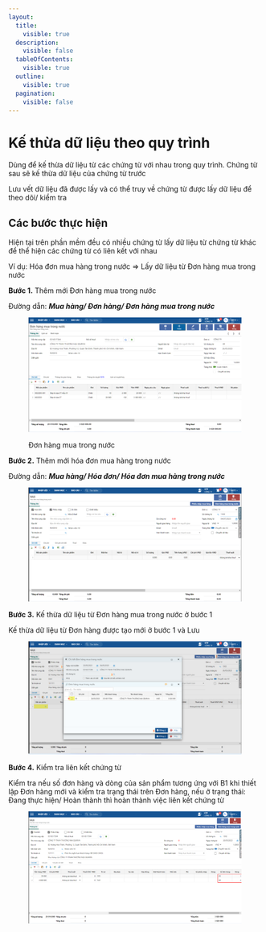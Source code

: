 ```yaml
---
layout:
  title:
    visible: true
  description:
    visible: false
  tableOfContents:
    visible: true
  outline:
    visible: true
  pagination:
    visible: false
---
```


# Kế thừa dữ liệu theo quy trình

Dùng để kế thừa dữ liệu từ các chứng từ với nhau trong quy trình. Chứng từ sau sẽ kế thừa dữ liệu của chứng từ trước

Lưu vết dữ liệu đã được lấy và có thể truy về chứng từ được lấy dữ liệu để theo dõi/ kiểm tra

## Các bước thực hiện

Hiện tại trên phần mềm đều có nhiều chứng từ lấy dữ liệu từ chứng từ khác để thể hiện các chứng từ có liên kết với nhau

Ví dụ: Hóa đơn mua hàng trong nước => Lấy dữ liệu từ Đơn hàng mua trong nước

**Bước 1.** Thêm mới Đơn hàng mua trong nước

Đường dẫn: _**Mua hàng/ Đơn hàng/ Đơn hàng mua trong nước**_

<figure><img src="../.gitbook/assets/kế thừa.png" alt=""><figcaption><p>Đơn hàng mua trong nước</p></figcaption></figure>

**Bước 2.** Thêm mới hóa đơn mua hàng trong nước

Đường dẫn: _**Mua hàng/ Hóa đơn/ Hóa đơn mua hàng trong nước**_

<figure><img src="../.gitbook/assets/kế thừa1.png" alt=""><figcaption></figcaption></figure>

**Bước 3.** Kế thừa dữ liệu từ Đơn hàng mua trong nước ở bước 1

Kế thừa dữ liệu từ Đơn hàng được tạo mới ở bước 1 và Lưu

<figure><img src="../.gitbook/assets/kế thừa2.png" alt=""><figcaption></figcaption></figure>

**Bước 4.** Kiểm tra liên kết chứng từ

Kiểm tra nếu số đơn hàng và dòng của sản phẩm tương ứng với B1 khi thiết lập Đơn hàng mới và kiểm tra trạng thái trên Đơn hàng, nếu ở trạng thái: Đang thực hiện/ Hoàn thành thì hoàn thành việc liên kết chứng từ

<figure><img src="../.gitbook/assets/kế thừa3.png" alt=""><figcaption></figcaption></figure>
